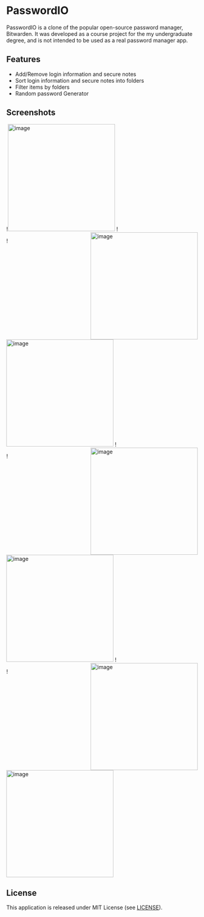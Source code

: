 # PasswordIO

PasswordIO is a clone of the popular open-source password manager, Bitwarden. It was developed as a course project for the my undergraduate degree, and is not intended to be used as a real password manager app.

## Features
- Add/Remove login information and secure notes
- Sort login information and secure notes into folders
- Filter items by folders
- Random password Generator

## Screenshots

!<img width="282" alt="image" src="https://user-images.githubusercontent.com/25554170/219307320-5ac03728-a4e6-4155-8e50-4bbdc4553ca4.png"> 
!<img width="282" alt="image" align="right" src="https://user-images.githubusercontent.com/25554170/219308455-8ac7ac7c-d3cb-4332-944b-063f4b314aa4.png">

!<img width="282" alt="image" src="https://user-images.githubusercontent.com/25554170/219307504-157b5c26-0409-4c87-b6e4-ef5e28e17688.png">
!<img width="282" alt="image" align="right" src="https://user-images.githubusercontent.com/25554170/219307647-b5e73503-8049-4ec0-ac89-bc7b830c5276.png">

!<img width="282" alt="image" src="https://user-images.githubusercontent.com/25554170/219308002-5abfc2ac-06c1-451f-b287-f85d1f05dd6c.png">
!<img width="282" alt="image" align="right" src="https://user-images.githubusercontent.com/25554170/219308220-f5091020-f840-4bee-a32c-73ed99ba5b81.png">

!<img width="282" alt="image" src="https://user-images.githubusercontent.com/25554170/219308331-8b46ff59-c4c9-4d07-b2bc-9aebfcd09fcf.png">

## License
This application is released under MIT License (see [LICENSE](LICENSE.md)).

